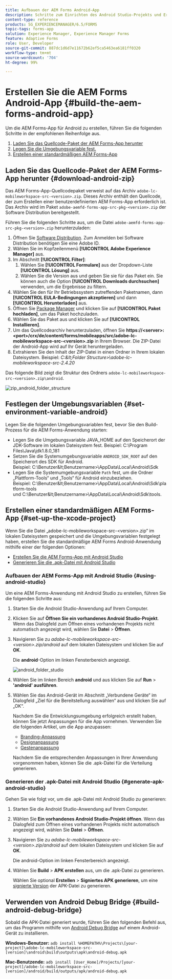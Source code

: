 ```yaml
---
title: Aufbauen der AEM Forms Android-App
description: Schritte zum Einrichten des Android Studio-Projekts und Erstellen der APK-Datei für die AEM Forms-App für Android
content-type: reference
products: SG_EXPERIENCEMANAGER/6.5/FORMS
topic-tags: forms-app
solution: Experience Manager, Experience Manager Forms
feature: Adaptive Forms
role: User, Developer
source-git-commit: 887dc1d6d7e11672b62ef5ca5463ea6181ff0320
workflow-type: tm+mt
source-wordcount: '704'
ht-degree: 99%

---
```


# Erstellen Sie die AEM Forms Android-App {#build-the-aem-forms-android-app}

Um die AEM Forms-App für Android zu erstellen, führen Sie die folgenden Schritte in der empfohlenen Reihenfolge aus.

1. [Laden Sie das Quellcode-Paket der AEM Forms-App herunter](#download-android-zip)
1. [Legen Sie die Umgebungsvariable fest.](#set-environment-variable-android)
1. [Erstellen einer standardmäßigen AEM Forms-App](#set-up-the-xcode-project)

## Laden Sie das Quellcode-Paket der AEM Forms-App herunter {#download-android-zip}

Das AEM Forms-App-Quellcodepaket verweist auf das Archiv `adobe-lc-mobileworkspace-src-<version>.zip`. Dieses Archiv enthält den Quellcode, der zum Erstellen einer benutzerdefinierten AEM Forms-App erforderlich ist. Das Archiv wird im Paket `adobe-aemfd-forms-app-src-pkg-<version>.zip` der Software Distribution bereitgestellt.

Führen Sie die folgenden Schritte aus, um die Datei `adobe-aemfd-forms-app-src-pkg-<version>.zip` herunterzuladen:

1. Öffnen Sie [Software Distribution](https://experience.adobe.com/downloads). Zum Anmelden bei Software Distribution benötigen Sie eine Adobe ID.
1. Wählen Sie im Kopfzeilenmenü **[!UICONTROL Adobe Experience Manager]** aus.
1. Im Abschnitt **[!UICONTROL Filter]**:
   1. Wählen Sie **[!UICONTROL Formulare]** aus der Dropdown-Liste **[!UICONTROL Lösung]** aus.
   2. Wählen Sie die Version aus und geben Sie sie für das Paket ein. Sie können auch die Option **[!UICONTROL Downloads durchsuchen]** verwenden, um die Ergebnisse zu filtern.
1. Wählen Sie den für Ihr Betriebssystem zutreffenden Paketnamen, dann **[!UICONTROL EULA-Bedingungen akzeptieren]** und dann **[!UICONTROL Herunterladen]** aus.
1. Öffnen Sie [Package Manager](https://experienceleague.adobe.com/docs/experience-manager-65-2025/administering/contentmanagement/package-manager.html) und klicken Sie auf **[!UICONTROL Paket hochladen]**, um das Paket hochzuladen.
1. Wählen Sie das Paket aus und klicken Sie auf **[!UICONTROL Installieren]**.
1. Um das Quellcodearchiv herunterzuladen, öffnen Sie **https://&lt;server>:&lt;port>/crx/de/content/forms/mobileapps/src/adobe-lc-mobileworkspace-src-&lt;version>.zip** in Ihrem Browser. Die ZIP-Datei der Android-App wird auf Ihr Gerät heruntergeladen.
1. Extrahieren Sie den Inhalt der ZIP-Datei in einen Ordner in Ihrem lokalen Dateisystem. Beispiel: *C:\&lt;Folder Structure>\adobe-lc-mobileworkspace-src-2.4.20*

Das folgende Bild zeigt die Struktur des Ordners `adobe-lc-mobileworkspace-src-<version>.zip\android`.

![zip_android_folder_structure](assets/zip_android_folder_structure.png)

## Festlegen der Umgebungsvariablen {#set-environment-variable-android}

Legen Sie die folgenden Umgebungsvariablen fest, bevor Sie den Build-Prozess für die AEM Forms-Anwendung starten:

* Legen Sie die Umgebungsvariable JAVA_HOME auf den Speicherort der JDK-Software im lokalen Dateisystem fest. Beispiel: C:\Program Files\Java\jdk1.8.0_181
* Setzen Sie die Systemumgebungsvariable `ANDROID_SDK_ROOT` auf den Speicherort des SDK für Android. Beispiel: C:\Benutzer\&lt;Benutzername>\AppData\Local\Android\Sdk
* Legen Sie die Systemumgebungsvariable `Path` fest, um die Ordner „Plattform-Tools“ und „Tools“ für Android einzubeziehen. Beispiel: C:\Benutzer\&lt;Benutzername>\AppData\Local\Android\Sdk\platform-tools und C:\Benutzer\&lt;Benutzername>\AppData\Local\Android\Sdk\tools.

## Erstellen einer standardmäßigen AEM Forms-App {#set-up-the-xcode-project}

Wenn Sie die Datei „adobe-lc-mobileworkspace-src-&lt;version>.zip“ im lokalen Dateisystem gespeichert und die Umgebungsvariablen festgelegt haben, erstellen Sie die standardmäßige AEM Forms Android-Anwendung mithilfe einer der folgenden Optionen:

* [Erstellen Sie die AEM Forms-App mit Android Studio](#using-android-studio)
* [Generieren Sie die .apk-Datei mit Android Studio](#generate-apk-android-studio)

### Aufbauen der AEM Forms-App mit Android Studio {#using-android-studio}

Um eine AEM Forms-Anwendung mit Android Studio zu erstellen, führen Sie die folgenden Schritte aus:

1. Starten Sie die Android Studio-Anwendung auf Ihrem Computer.
1. Klicken Sie auf **Öffnen Sie ein vorhandenes Android Studio-Projekt**. Wenn das Dialogfeld zum Öffnen eines vorhandenen Projekts nicht automatisch angezeigt wird, wählen Sie **Datei** > **Öffnen**.
1. Navigieren Sie zu *adobe-lc-mobileworkspace-src-&lt;version>.zip/android* auf dem lokalen Dateisystem und klicken Sie auf **OK**.

   Die **android**-Option im linken Fensterbereich angezeigt.

   ![android_folder_studio](assets/android_folder_studio.png)

1. Wählen Sie im linken Bereich **android** und aus klicken Sie auf **Run** > **&#39;android&#39; ausführen**.
1. Wählen Sie das Android-Gerät im Abschnitt „Verbundene Geräte“ im Dialogfeld „Ziel für die Bereitstellung auswählen“ aus und klicken Sie auf „OK“.

   Nachdem Sie die Entwicklungsumgebung erfolgreich erstellt haben, können Sie jetzt Anpassungen für die App vornehmen. Verwenden Sie die folgenden Artikel, um die App anzupassen:

   * [Branding-Anpassung](/help/forms/using/branding-customization.md)
   * [Designanpassung](/help/forms/using/theme-customization.md)
   * [Gestenanpassung](/help/forms/using/gesture-customization.md)

   Nachdem Sie die entsprechenden Anpassungen in Ihrer Anwendung vorgenommen haben, können Sie die .apk-Datei für die Verteilung generieren.

### Generieren der .apk-Datei mit Android Studio {#generate-apk-android-studio}

Gehen Sie wie folgt vor, um die .apk-Datei mit Android Studio zu generieren:

1. Starten Sie die Android Studio-Anwendung auf Ihrem Computer.
1. Wählen Sie **Ein vorhandenes Android Studio-Projekt öffnen**. Wenn das Dialogfeld zum Öffnen eines vorhandenen Projekts nicht automatisch angezeigt wird, wählen Sie **Datei** > **Öffnen**.
1. Navigieren Sie zu *adobe-lc-mobileworkspace-src-&lt;version>.zip/android* auf dem lokalen Dateisystem und klicken Sie auf **OK**.

   Die android-Option im linken Fensterbereich angezeigt.

1. Wählen Sie **Build** > **APK erstellen** aus, um die .apk-Datei zu generieren.

   Wählen Sie optional **Erstellen** > **Signiertes APK generieren**, um eine [signierte Version](https://developer.android.com/studio/publish/app-signing) der APK-Datei zu generieren.

## Verwenden von Android Debug Bridge {#build-android-debug-bridge}

Sobald die APK-Datei generiert wurde, führen Sie den folgenden Befehl aus, um das Programm mithilfe von [Android Debug Bridge](https://developer.android.com/tools/adb) auf einem Android-Gerät zu installieren.

**Windows-Benutzer:** `adb install %HOMEPATH%\Projects\[your-project]\adobe-lc-mobileworkspace-src-[version]\android\build\outputs\apk\android-debug.apk`

**Mac-Benutzende:** `adb install [User_Home]/Projects/[your-project]/adobe-lc-mobileworkspace-src-[version]/android/build/outputs/apk/android-debug.apk`
